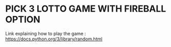 # PICK 3 LOTTO GAME WITH FIREBALL OPTION

Link explaining how to play the game : https://docs.python.org/3/library/random.html 